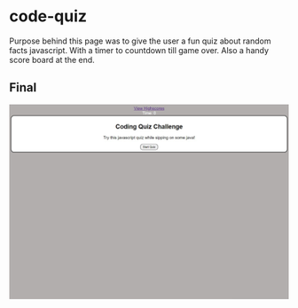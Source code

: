 # code-quiz
Purpose behind this page was to give the user a fun quiz about random facts javascript. With a timer to countdown till game over. Also a handy score board at the end.

## Final
![Fun quiz about javascript](code-q.jpg)